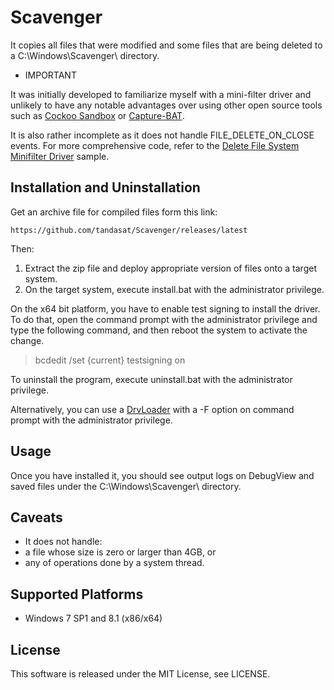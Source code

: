Scavenger
==========

It copies all files that were modified and some files that are being deleted to
a C:\Windows\Scavenger\ directory.

* IMPORTANT

It was initially developed to familiarize myself with a mini-filter driver and
unlikely to have any notable advantages over using other open source tools 
such as [Cockoo Sandbox](http://cuckoo.readthedocs.org/en/latest/)
or [Capture-BAT](https://www.honeynet.org/node/315). 

It is also rather incomplete as it does not handle FILE_DELETE_ON_CLOSE
events. For more comprehensive code, refer to the
[Delete File System Minifilter Driver](https://code.msdn.microsoft.com/windowshardware/Delete-File-System-b904651d) sample.


Installation and Uninstallation
--------------------------------

Get an archive file for compiled files form this link:

    https://github.com/tandasat/Scavenger/releases/latest

Then:
1. Extract the zip file and deploy appropriate version of files onto a target 
   system.
2. On the target system, execute install.bat with the administrator privilege.

On the x64 bit platform, you have to enable test signing to install the driver.
To do that, open the command prompt with the administrator privilege and type 
the following command, and then reboot the system to activate the change.

   >bcdedit /set {current} testsigning on

To uninstall the program, execute uninstall.bat with the administrator privilege.

Alternatively, you can use a [DrvLoader](https://github.com/tandasat/DrvLoader)
with a -F option on command prompt with the administrator privilege.


Usage
------

Once you have installed it, you should see output logs on DebugView and saved
files under the C:\Windows\Scavenger\ directory.


Caveats
--------

- It does not handle:
 - a file whose size is zero or larger than 4GB, or
 - any of operations done by a system thread.


Supported Platforms
--------------------
- Windows 7 SP1 and 8.1 (x86/x64)


License
--------
This software is released under the MIT License, see LICENSE.
